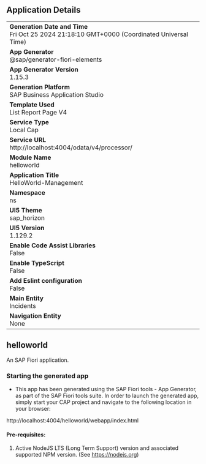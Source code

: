 ## Application Details
|               |
| ------------- |
|**Generation Date and Time**<br>Fri Oct 25 2024 21:18:10 GMT+0000 (Coordinated Universal Time)|
|**App Generator**<br>@sap/generator-fiori-elements|
|**App Generator Version**<br>1.15.3|
|**Generation Platform**<br>SAP Business Application Studio|
|**Template Used**<br>List Report Page V4|
|**Service Type**<br>Local Cap|
|**Service URL**<br>http://localhost:4004/odata/v4/processor/|
|**Module Name**<br>helloworld|
|**Application Title**<br>HelloWorld-Management|
|**Namespace**<br>ns|
|**UI5 Theme**<br>sap_horizon|
|**UI5 Version**<br>1.129.2|
|**Enable Code Assist Libraries**<br>False|
|**Enable TypeScript**<br>False|
|**Add Eslint configuration**<br>False|
|**Main Entity**<br>Incidents|
|**Navigation Entity**<br>None|

## helloworld

An SAP Fiori application.

### Starting the generated app

-   This app has been generated using the SAP Fiori tools - App Generator, as part of the SAP Fiori tools suite.  In order to launch the generated app, simply start your CAP project and navigate to the following location in your browser:

http://localhost:4004/helloworld/webapp/index.html

#### Pre-requisites:

1. Active NodeJS LTS (Long Term Support) version and associated supported NPM version.  (See https://nodejs.org)


